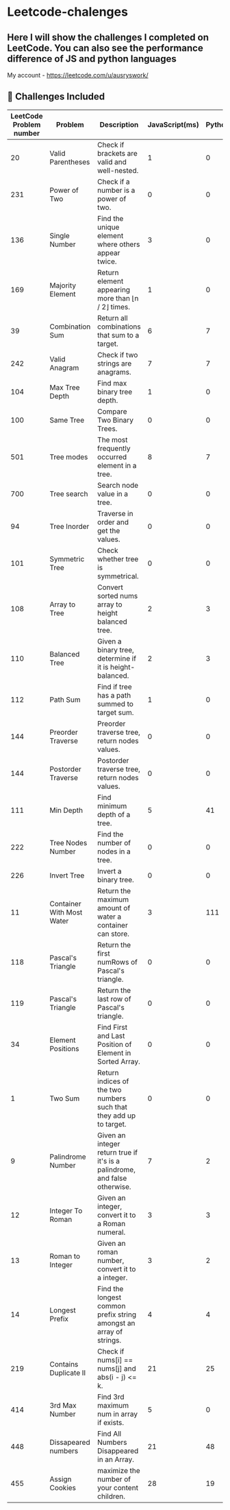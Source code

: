 # Leetcode-chalenges

## Here I will show the challenges I completed on LeetCode. You can also see the performance difference of JS and python languages

My account - https://leetcode.com/u/ausryswork/

## 🚀 Challenges Included

| LeetCode Problem number | Problem                   | Description                                                                | JavaScript(ms) | Python(ms) | Time complexity |
| ----------------------- | ------------------------- | -------------------------------------------------------------------------- | -------------- | ---------- | --------------- |
| 20                      | Valid Parentheses         | Check if brackets are valid and well-nested.                               | 1              | 0          | O (n)           |
| 231                     | Power of Two              | Check if a number is a power of two.                                       | 0              | 0          | O (1)           |
| 136                     | Single Number             | Find the unique element where others appear twice.                         | 3              | 0          | O (n)           |
| 169                     | Majority Element          | Return element appearing more than ⌊n / 2⌋ times.                          | 1              | 0          | O (n)           |
| 39                      | Combination Sum           | Return all combinations that sum to a target.                              | 6              | 7          | O (n^t)         |
| 242                     | Valid Anagram             | Check if two strings are anagrams.                                         | 7              | 7          | O (n)           |
| 104                     | Max Tree Depth            | Find max binary tree depth.                                                | 1              | 0          | O (n)           |
| 100                     | Same Tree                 | Compare Two Binary Trees.                                                  | 0              | 0          | O (n)           |
| 501                     | Tree modes                | The most frequently occurred element in a tree.                            | 8              | 7          | O (n)           |
| 700                     | Tree search               | Search node value in a tree.                                               | 0              | 0          | O (log (n))     |
| 94                      | Tree Inorder              | Traverse in order and get the values.                                      | 0              | 0          | O (n)           |
| 101                     | Symmetric Tree            | Check whether tree is symmetrical.                                         | 0              | 0          | O (n)           |
| 108                     | Array to Tree             | Convert sorted nums array to height balanced tree.                         | 2              | 3          | O (n)           |
| 110                     | Balanced Tree             | Given a binary tree, determine if it is height-balanced.                   | 2              | 3          | O (n)           |
| 112                     | Path Sum                  | Find if tree has a path summed to target sum.                              | 1              | 0          | O (n)           |
| 144                     | Preorder Traverse         | Preorder traverse tree, return nodes values.                               | 0              | 0          | O (n)           |
| 144                     | Postorder Traverse        | Postorder traverse tree, return nodes values.                              | 0              | 0          | O (n)           |
| 111                     | Min Depth                 | Find minimum depth of a tree.                                              | 5              | 41         | O (n)           |
| 222                     | Tree Nodes Number         | Find the number of nodes in a tree.                                        | 0              | 0          | O (n)           |
| 226                     | Invert Tree               | Invert a binary tree.                                                      | 0              | 0          | O (n)           |
| 11                      | Container With Most Water | Return the maximum amount of water a container can store.                  | 3              | 111        | O (n)           |
| 118                     | Pascal's Triangle         | Return the first numRows of Pascal's triangle.                             | 0              | 0          | O (n^2)         |
| 119                     | Pascal's Triangle         | Return the last row of Pascal's triangle.                                  | 0              | 0          | O (n^2)         |
| 34                      | Element Positions         | Find First and Last Position of Element in Sorted Array.                   | 0              | 0          | O (log(n))      |
| 1                       | Two Sum                   | Return indices of the two numbers such that they add up to target.         | 0              | 0          | O (n)           |
| 9                       | Palindrome Number         | Given an integer return true if it's is a palindrome, and false otherwise. | 7              | 2          | O (1)           |
| 12                      | Integer To Roman          | Given an integer, convert it to a Roman numeral.                           | 3              | 3          | O (n)           |
| 13                      | Roman to Integer          | Given an roman number, convert it to a integer.                            | 3              | 2          | O (n)           |
| 14                      | Longest Prefix            | Find the longest common prefix string amongst an array of strings.         | 4              | 4          | O (n\*t)        |
| 219                     | Contains Duplicate II     | Check if nums[i] == nums[j] and abs(i - j) <= k.                           | 21             | 25         | O (n)           |
| 414                     | 3rd Max Number            | Find 3rd maximum num in array if exists.                                   | 5              | 0          | O (n)           |
| 448                     | Dissapeared numbers       | Find All Numbers Disappeared in an Array.                                  | 21             | 48         | O (n)           |
| 455                     | Assign Cookies            | maximize the number of your content children.                              | 28             | 19         | O (n)           |
